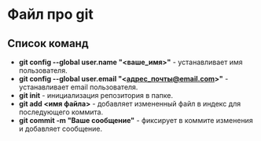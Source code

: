# Файл про git

## Список команд

* **git config --global user.name "<ваше_имя>"** - устанавливает имя пользователя.
* **git config --global user.email "<адрес_почты@email.com>"** - устанавливает email пользователя.
* **git init** - инициализация репозитория в папке.
* **git add <имя файла>** - добавляет измененный файл в индекс для последующего коммита.
* **git commit -m "Ваше сообщение"** - фиксирует в коммите изменения и добавляет сообщение.